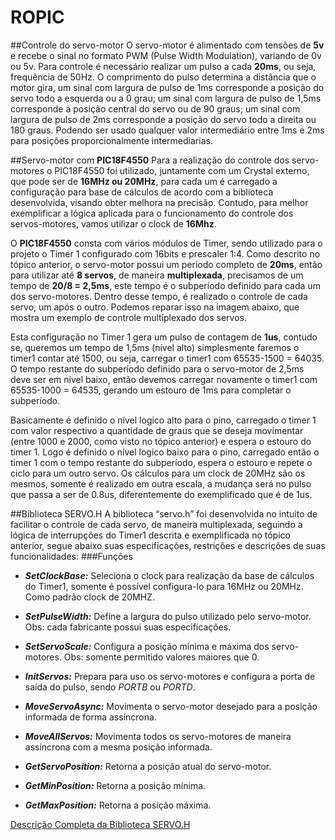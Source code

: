 # ROPIC

##Controle do servo-motor
O servo-motor é alimentado com tensões de **5v** e recebe o sinal no formato PWM (Pulse Width Modulation), variando de 0v ou 5v. Para controle é necessário realizar um pulso a cada **20ms**, ou seja, frequência de 50Hz. O comprimento do pulso determina a distância que o motor gira, um sinal com largura de pulso de 1ms corresponde a posição do servo todo a esquerda ou a 0 grau; um sinal com largura de pulso de 1,5ms corresponde a posição central do servo ou de 90 graus; um sinal com largura de pulso de 2ms corresponde a posição do servo todo a direita ou 180 graus. Podendo ser usado qualquer valor intermediário entre 1ms e 2ms para posições proporcionalmente intermediarias.

##Servo-motor com **PIC18F4550**
Para a realização do controle dos servo-motores o PIC18F4550 foi utilizado, juntamente com um Crystal externo, que pode ser de **16MHz ou 20MHz**, para cada um é carregado a configuração para base de cálculos de acordo com a biblioteca desenvolvida, visando obter melhora na precisão.   Contudo, para melhor exemplificar a lógica aplicada para o funcionamento do controle dos servos-motores, vamos utilizar o clock de **16Mhz**. 

O **PIC18F4550** consta com vários módulos de Timer, sendo utilizado para o projeto o Timer 1 configurado com 16bits e prescaler 1:4. 
Como descrito no tópico anterior, o servo-motor possui um período completo de **20ms**, então para utilizar até **8 servos**, de maneira **multiplexada**, precisamos de um tempo de **20/8 = 2,5ms**, este tempo é o subperíodo definido para cada um dos servo-motores. Dentro desse tempo, é realizado o controle de cada servo, um após o outro. Podemos reparar isso na imagem abaixo, que mostra um exemplo de controle multiplexado dos servos.

Esta configuração no Timer 1 gera um pulso de contagem de **1us**, contudo se, queremos um tempo de 1,5ms (nível alto) simplesmente faremos o timer1 contar até 1500, ou seja, carregar o timer1 com 65535-1500 = 64035. O tempo restante do subperíodo definido para o servo-motor de 2,5ms deve ser em nível baixo, então devemos carregar novamente o timer1 com 65535-1000 = 64535, gerando um estouro de 1ms para completar o subperíodo.

Basicamente é definido o nível logico alto para o pino, carregado o timer 1 com valor respectivo a quantidade de graus que se deseja movimentar (entre 1000 e 2000, como visto no tópico anterior) e espera o estouro do timer 1. Logo é definido o nível logico baixo para o pino, carregado então o timer 1 com o tempo restante do subperíodo, espera o estouro e repete o ciclo para um outro servo. Os cálculos para um clock de 20MHz são os mesmos, somente é realizado em outra escala, a mudança será no pulso que passa a ser de 0.8us, diferentemente do exemplificado que é de 1us.

##Biblioteca SERVO.H
A biblioteca “servo.h” foi desenvolvida no intuito de facilitar o controle de cada servo, de maneira multiplexada, seguindo a lógica de interrupções do Timer1 descrita e exemplificada no tópico anterior, segue abaixo suas especificações, restrições e descrições de suas funcionalidades:
###Funções

* **_SetClockBase:_**	Seleciona o clock para realização da base de cálculos do Timer1, somente é possível configura-lo para 16MHz ou 20MHz. Como padrão clock de 20MHZ.

* **_SetPulseWidth:_**	Define a largura do pulso utilizado pelo servo-motor. Obs: cada fabricante possui suas especificações.

* **_SetServoScale:_**	Configura a posição mínima e máxima dos servo-motores. Obs: somente permitido valores maiores que 0.

* **_InitServos:_**   	Prepara para uso os servo-motores e configura a porta de saída do pulso, sendo _PORTB_ ou _PORTD_.

* **_MoveServoAsync:_**	Movimenta o servo-motor desejado para a posição informada de forma assíncrona.

* **_MoveAllServos:_**	Movimenta todos os servo-motores de maneira assíncrona com a mesma posição informada.

* **_GetServoPosition:_** Retorna a posição atual do servo-motor.

* **_GetMinPosition:_**	Retorna a posição mínima.

* **_GetMaxPosition:_**	Retorna a posição máxima.

[Descrição Completa da Biblioteca SERVO.H](https://github.com/andrmalta/ROPIC/blob/master/ROPIC.pdf)

